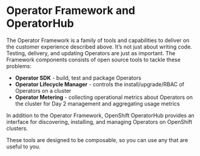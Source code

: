 # Operator Framework and OperatorHub

The Operator Framework is a family of tools and capabilities to deliver on the customer experience described above. It’s not just about writing code. Testing, delivery, and updating Operators are just as important. The Framework components consists of open source tools to tackle these problems:  


* **Operator SDK** - build, test and package Operators
* **Operator Lifecycle Manager** - controls the install/upgrade/RBAC of Operators on a cluster
* **Operator Metering** - collecting operational metrics about Operators on the cluster for Day 2 management and aggregating usage metrics

In addition to the Operator Framework, OpenShift OperatorHub provides an interface for discovering, installing, and managing Operators on OpenShift clusters.

These tools are designed to be composable, so you can use any that are useful to you.  


